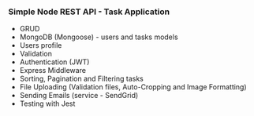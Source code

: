 ### Simple Node REST API - Task Application

- GRUD
- MongoDB (Mongoose) - users and tasks models
- Users profile
- Validation
- Authentication (JWT)
- Express Middleware
- Sorting, Pagination and Filtering tasks
- File Uploading (Validation files, Auto-Cropping and Image Formatting)
- Sending Emails (service - SendGrid)
- Testing with Jest
